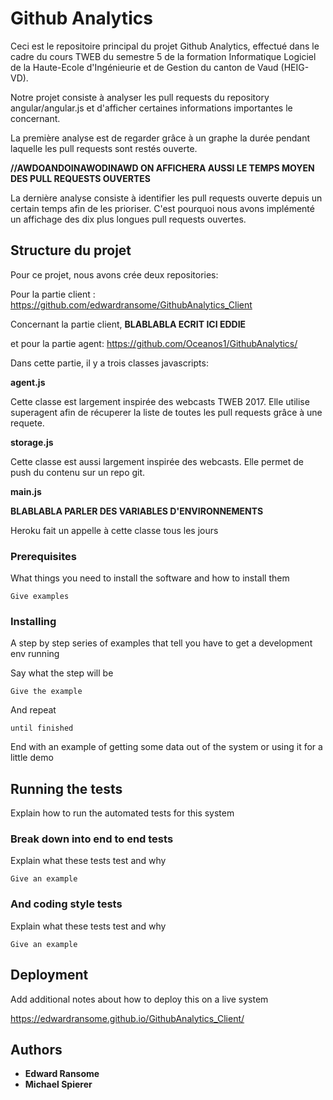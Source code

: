 # Github Analytics

Ceci est le repositoire principal du projet Github Analytics, effectué dans le cadre du cours TWEB du semestre 5 de la formation Informatique Logiciel de la Haute-Ecole d'Ingénieurie et de Gestion du canton de Vaud (HEIG-VD).

Notre projet consiste à analyser les pull requests du repository angular/angular.js et d'afficher certaines informations importantes le concernant.

La première analyse est de regarder grâce à un graphe la durée pendant laquelle les pull requests sont restés ouverte.

**//AWDOANDOINAWODINAWD ON AFFICHERA AUSSI LE TEMPS MOYEN DES PULL REQUESTS OUVERTES**

La dernière analyse consiste à identifier les pull requests ouverte depuis un certain temps afin de les prioriser. C'est pourquoi nous avons implémenté un affichage des dix plus longues pull requests ouvertes.

## Structure du projet

Pour ce projet, nous avons crée deux repositories:

Pour la partie client :
https://github.com/edwardransome/GithubAnalytics_Client

Concernant la partie client, **BLABLABLA ECRIT ICI EDDIE**

et pour la partie agent:
https://github.com/Oceanos1/GithubAnalytics/

Dans cette partie, il y a trois classes javascripts:

**agent.js**

Cette classe est largement inspirée des webcasts TWEB 2017. Elle utilise superagent afin de récuperer la liste de toutes les pull requests grâce à une requete.

**storage.js**

Cette classe est aussi largement inspirée des webcasts. Elle permet de push du contenu sur un repo git.

**main.js**

**BLABLABLA PARLER DES VARIABLES D'ENVIRONNEMENTS**

Heroku fait un appelle à cette classe tous les jours
### Prerequisites

What things you need to install the software and how to install them

```
Give examples
```

### Installing

A step by step series of examples that tell you have to get a development env running

Say what the step will be

```
Give the example
```

And repeat

```
until finished
```

End with an example of getting some data out of the system or using it for a little demo

## Running the tests

Explain how to run the automated tests for this system

### Break down into end to end tests

Explain what these tests test and why

```
Give an example
```

### And coding style tests

Explain what these tests test and why

```
Give an example
```

## Deployment

Add additional notes about how to deploy this on a live system

https://edwardransome.github.io/GithubAnalytics_Client/


## Authors

* **Edward Ransome** 
* **Michael Spierer**
